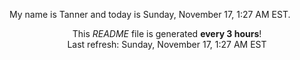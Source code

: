 My name is Tanner and today is Sunday, November 17, 1:27 AM EST.

<p align="center">This <i>README</i> file is generated <b>every 3 hours</b>!</br>Last refresh: Sunday, November 17, 1:27 AM EST<br /></p>
